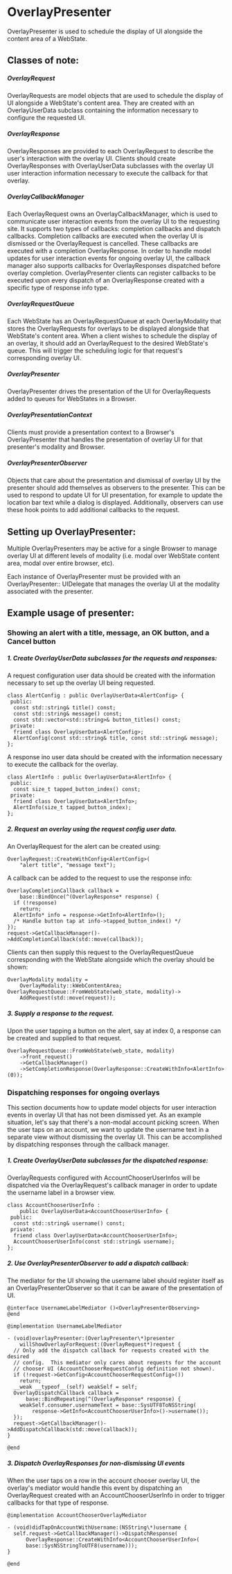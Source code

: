 # OverlayPresenter

OverlayPresenter is used to schedule the display of UI alongside the content
area of a WebState.

## Classes of note:

##### OverlayRequest

OverlayRequests are model objects that are used to schedule the display of
UI alongside a WebState's content area.  They are created with an
OverlayUserData subclass containing the information necessary to configure the
requested UI.

##### OverlayResponse

OverlayResponses are provided to each OverlayRequest to describe the user's
interaction with the overlay UI.  Clients should create OverlayResponses with
OverlayUserData subclasses with the overlay UI user interaction information
necessary to execute the callback for that overlay.

##### OverlayCallbackManager

Each OverlayRequest owns an OverlayCallbackManager, which is used to communicate
user interaction events from the overlay UI to the requesting site.  It supports
two types of callbacks: completion callbacks and dispatch callbacks.  Completion
callbacks are executed when the overlay UI is dismissed or the OverlayRequest is
cancelled.  These callbacks are executed with a completion OverlayResponse.  In
order to handle model updates for user interaction events for ongoing overlay
UI, the callback manager also supports callbacks for OverlayResponses dispatched
before overlay completion.  OverlayPresenter clients can register callbacks to
be executed upon every dispatch of an OverlayResponse created with a specific
type of response info type.

##### OverlayRequestQueue

Each WebState has an OverlayRequestQueue at each OverlayModality that stores the
OverlayRequests for overlays to be displayed alongside that WebState's content
area.  When a client wishes to schedule the display of an overlay, it should
add an OverlayRequest to the desired WebState's queue.  This will trigger the
scheduling logic for that request's corresponding overlay UI.

##### OverlayPresenter

OverlayPresenter drives the presentation of the UI for OverlayRequests added to
queues for WebStates in a Browser.

##### OverlayPresentationContext

Clients must provide a presentation context to a Browser's OverlayPresenter that
handles the presentation of overlay UI for that presenter's modality and
Browser.

##### OverlayPresenterObserver

Objects that care about the presentation and dismissal of overlay UI by the
presenter should add themselves as observers to the presenter.  This can be used
to respond to update UI for UI presentation, for example to update the location
bar text while a dialog is displayed.  Additionally, observers can use these
hook points to add additional callbacks to the request.

## Setting up OverlayPresenter:

Multiple OverlayPresenters may be active for a single Browser to manage overlay
UI at different levels of modality (i.e. modal over WebState content area, modal
over entire browser, etc).

Each instance of OverlayPresenter must be provided with an OverlayPresenter::
UIDelegate that manages the overlay UI at the modality associated with the
presenter.

## Example usage of presenter:

### Showing an alert with a title, message, an OK button, and a Cancel button

##### 1. Create OverlayUserData subclasses for the requests and responses:

A request configuration user data should be created with the information
necessary to set up the overlay UI being requested.

    class AlertConfig : public OverlayUserData<AlertConfig> {
     public:
      const std::string& title() const;
      const std::string& message() const;
      const std::vector<std::string>& button_titles() const;
     private:
      friend class OverlayUserData<AlertConfig>;
      AlertConfig(const std::string& title, const std::string& message);
    };

A response ino user data should be created with the information necessary to
execute the callback for the overlay.

    class AlertInfo : public OverlayUserData<AlertInfo> {
     public:
      const size_t tapped_button_index() const;
     private:
      friend class OverlayUserData<AlertInfo>;
      AlertInfo(size_t tapped_button_index);
    };

##### 2. Request an overlay using the request config user data.

An OverlayRequest for the alert can be created using:

    OverlayRequest::CreateWithConfig<AlertConfig>(
        "alert title", "message text");

A callback can be added to the request to use the response info:

    OverlayCompletionCallback callback =
        base::BindOnce(^(OverlayResponse* response) {
      if (!response)
        return;
      AlertInfo* info = response->GetInfo<AlertInfo>();
      /* Handle button tap at info->tapped_button_index() */
    });
    request->GetCallbackManager()->AddCompletionCallback(std::move(callback));

Clients can then supply this request to the OverlayRequestQueue corresponding
with the WebState alongside which the overlay should be shown:

    OverlayModality modality =
        OverlayModality::kWebContentArea;
    OverlayRequestQueue::FromWebState(web_state, modality)->
        AddRequest(std::move(request));

##### 3. Supply a response to the request.

Upon the user tapping a button on the alert, say at index 0, a response can be
created and supplied to that request.

    OverlayRequestQueue::FromWebState(web_state, modality)
        ->front_request()
        ->GetCallbackManager()
        ->SetCompletionResponse(OverlayResponse::CreateWithInfo<AlertInfo>(0));

### Dispatching responses for ongoing overlays

This section documents how to update model objects for user interaction events
in overlay UI that has not been dismissed yet.  As an example situation, let's
say that there's a non-modal account picking screen.  When the user taps on an
account, we want to update the username text in a separate view without
dismissing the overlay UI.  This can be accomplished by dispatching responses
through the callback manager.

##### 1. Create OverlayUserData subclasses for the dispatched response:

OverlayRequests configured with AccountChooserUserInfos will be dispatched via
the OverlayRequest's callback manager in order to update the username label in
a browser view.

    class AccountChooserUserInfo :
        public OverlayUserData<AccountChooserUserInfo> {
     public:
      const std::string& username() const;
     private:
      friend class OverlayUserData<AccountChooserUserInfo>;
      AccountChooserUserInfo(const std::string& username);
    };

##### 2. Use OverlayPresenterObserver to add a dispatch callback:

The mediator for the UI showing the username label should register itself as an
OverlayPresenterObserver so that it can be aware of the presentation of UI.

    @interface UsernameLabelMediator ()<OverlayPresenterObserving>
    @end

    @implementation UsernameLabelMediator

    - (void)overlayPresenter:(OverlayPresenter\*)presenter
        willShowOverlayForRequest:(OverlayRequest*)request {
      // Only add the dispatch callback for requests created with the desired
      // config.  This mediator only cares about requests for the account
      // chooser UI (AccountChooserRequestConfig definition not shown).
      if (!request->GetConfig<AccountChooserRequestConfig>())
        return;
      __weak __typeof__(self) weakSelf = self;
      OverlayDispatchCallback callback =
          base::BindRepeating(^(OverlayResponse* response) {
        weakSelf.consumer.usernameText = base::SysUTF8ToNSString(
            response->GetInfo<AccountChooserUserInfo>()->username());
      });
      request->GetCallbackManager()->AddDispatchCallback(std::move(callback));
    }

    @end

##### 3. Dispatch OverlayResponses for non-dismissing UI events

When the user taps on a row in the account chooser overlay UI, the overlay's
mediator would handle this event by dispatching an OverlayRequest created with
an AccountChooserUserInfo in order to trigger callbacks for that type of
response.

    @implementation AccountChooserOverlayMediator

    - (void)didTapOnAccountWithUsername:(NSString\*)username {
      self.request->GetCallbackManager()->DispatchResponse(
          OverlayResponse::CreateWithInfo<AccountChooserUserInfo>(
          base::SysNSStringToUTF8(username)));
    }

    @end
